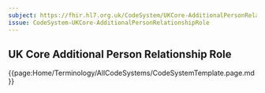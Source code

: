 ```yaml
---
subject: https://fhir.hl7.org.uk/CodeSystem/UKCore-AdditionalPersonRelationshipRole
issue: CodeSystem-UKCore-AdditionalPersonRelationshipRole
---
```

## UK Core Additional Person Relationship Role

{{page:Home/Terminology/AllCodeSystems/CodeSystemTemplate.page.md}}